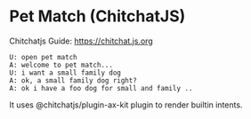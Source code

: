 # Pet Match (ChitchatJS)

Chitchatjs Guide: https://chitchat.js.org

```
U: open pet match
A: welcome to pet match...
U: i want a small family dog
A: ok, a small family dog right?
A: ok i have a foo dog for small and family ..
```

It uses @chitchatjs/plugin-ax-kit plugin to render builtin intents.
